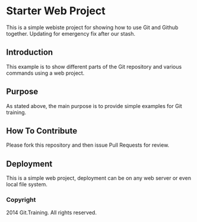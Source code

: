 # Starter Web Project

This is a simple webiste project for
showing how to use Git and Github together.
Updating for emergency fix after our stash.

## Introduction

This example is to show different parts
of the Git repository and various commands
using a web project.

## Purpose

As stated above, the main purpose is to
provide simple examples for Git training.

## How To Contribute

Please fork this repository and then issue Pull Requests for
review.

## Deployment

This is a simple web project, deployment
can be on any web server or even local
file system.

### Copyright

2014 Git.Training. All rights reserved.
